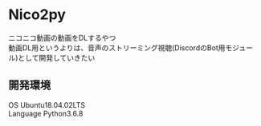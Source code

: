 # Nico2py
ニコニコ動画の動画をDLするやつ  
動画DL用というよりは、音声のストリーミング視聴(DiscordのBot用モジュール)として開発していきたい

## 開発環境
OS Ubuntu18.04.02LTS  
Language Python3.6.8
